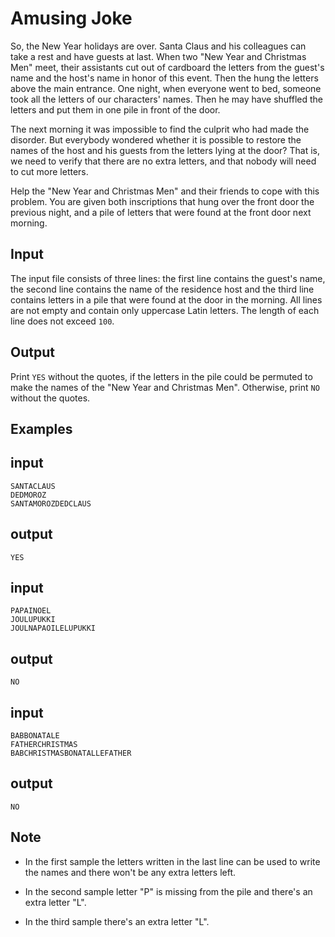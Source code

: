 # Amusing Joke

So, the New Year holidays are over. Santa Claus and his colleagues can take a rest and have guests at last. When two "New Year and Christmas Men" meet, their assistants cut out of cardboard the letters from the guest's name and the host's name in honor of this event. Then the hung the letters above the main entrance. One night, when everyone went to bed, someone took all the letters of our characters' names. Then he may have shuffled the letters and put them in one pile in front of the door.

The next morning it was impossible to find the culprit who had made the disorder. But everybody wondered whether it is possible to restore the names of the host and his guests from the letters lying at the door? That is, we need to verify that there are no extra letters, and that nobody will need to cut more letters.

Help the "New Year and Christmas Men" and their friends to cope with this problem. You are given both inscriptions that hung over the front door the previous night, and a pile of letters that were found at the front door next morning.

## Input

The input file consists of three lines: the first line contains the guest's name, the second line contains the name of the residence host and the third line contains letters in a pile that were found at the door in the morning. All lines are not empty and contain only uppercase Latin letters. The length of each line does not exceed `100`.

## Output

Print `YES` without the quotes, if the letters in the pile could be permuted to make the names of the "New Year and Christmas Men". Otherwise, print `NO` without the quotes.

## Examples

## input

```shell
SANTACLAUS
DEDMOROZ
SANTAMOROZDEDCLAUS
```

## output

```shell
YES
```

## input

```shell
PAPAINOEL
JOULUPUKKI
JOULNAPAOILELUPUKKI
```

## output

```shell
NO
```

## input

```shell
BABBONATALE
FATHERCHRISTMAS
BABCHRISTMASBONATALLEFATHER
```

## output

```
NO
```

## Note

-   In the first sample the letters written in the last line can be used to write the names and there won't be any extra letters left.

-   In the second sample letter "P" is missing from the pile and there's an extra letter "L".

-   In the third sample there's an extra letter "L".
